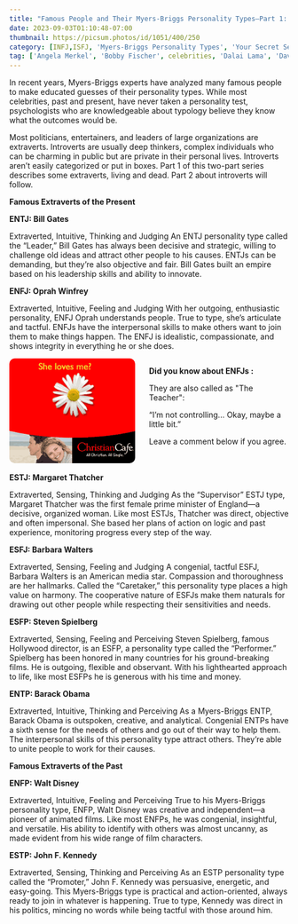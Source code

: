 ```yaml
---
title: "Famous People and Their Myers-Briggs Personality Types—Part 1: The Extraverts"
date: 2023-09-03T01:10:48-07:00
thumbnail: https://picsum.photos/id/1051/400/250
category: [INFJ,ISFJ, 'Myers-Briggs Personality Types', 'Your Secret Self']
tag: ['Angela Merkel', 'Bobby Fischer', celebrities, 'Dalai Lama', 'David Bowie', extraversion, extravert, famous, Ghandi, INFJ, INFP, intj, INTP, introversion, introvert, ISFJ, ISFP, ISTJ, ISTP, Marie Curie, MBTI, Merkel, 'Mother Teresa', Myers-Briggs, personality, 'personality type', 'Princess Diana']
---
```


In recent years, Myers-Briggs experts have analyzed many famous people to make educated guesses of their personality types. While most celebrities, past and present, have never taken a personality test, psychologists who are knowledgeable about typology believe they know what the outcomes would be.

Most politicians, entertainers, and leaders of large organizations are extraverts. Introverts are usually deep thinkers, complex individuals who can be charming in public but are private in their personal lives. Introverts aren’t easily categorized or put in boxes. Part 1 of this two-part series describes some extraverts, living and dead. Part 2 about introverts will follow.

**Famous Extraverts of the Present**

**ENTJ: Bill Gates**

Extraverted, Intuitive, Thinking and Judging
An ENTJ personality type called the “Leader,” Bill Gates has always been decisive and strategic, willing to challenge old ideas and attract other people to his causes. ENTJs can be demanding, but they’re also objective and fair. Bill Gates built an empire based on his leadership skills and ability to innovate.

**ENFJ: Oprah Winfrey**

Extraverted, Intuitive, Feeling and Judging
With her outgoing, enthusiastic personality, ENFJ Oprah understands people. True to type, she’s articulate and tactful. ENFJs have the interpersonal skills to make others want to join them to make things happen. The ENFJ is idealistic, compassionate, and shows integrity in everything he or she does.


<style>
    .container {
        display: flex;
        flex-wrap: wrap;
    }
    .image {
        order: 1;
    }
    .textspace {
        order: 2;
    }
    .text {
        order: 3;
    }
    @media (min-width: 768px) {
        .image {
            order: 1;
            width: 45%;
        }
        .textspace {
            order: 2;
            width: 5%;
        }
        .text {
            order: 3;
            width: 50%;
        }
    }
    img {
        border-radius: 10px;
    }
</style>

<!-- <img src="/images/300x250-button.gif" alt=""> -->
<div class="container">
    <div class="image">
        <a href="https://mb102.com/lnk.asp?o=9570&c=116306&a=695290&k=1A84C0DEB2A9C2E51159AF5897F12683&l=9133" target="_blank">
        <!-- <img src="https://maxbounty.com/resources/getimage.asp?a=695290&m=2770&o=9570&i=116306.dat" alt=""> -->
        <img src="/images/300x250-button.gif" alt="">
        </a>
        
</div>
    <div class="textspace"></div>
    <div class="text">
<p>
<b>Did you know about ENFJs :</b>

They are also called as "The Teacher": 

“I’m not controlling… Okay, maybe a little bit.”

Leave a comment below if you agree.
</p>
    </div>
</div>

<!-- 
<div style="background-color: #FFD1DC; border-radius: 9px;">
He is just not into me anymore. Is there anything I can to to bring back that lost spark that is backed by research ? 

Read my next blog : <a id="aflink" href="/wp/what-makes-him-want-only-you" class="two" target="_blank" title="Video : This is the “secret ingredient” to his lasting commitment">here</a>.</br></br>It explains the <a id="aflink" href="/wp/what-makes-him-want-only-you" class="two" target="_blank" title="Video : This is the “secret ingredient” to his lasting commitment">#1 hidden signal</a> that either repels a man or makes 
him feel irresistibly attracted to you.
</div> -->

**ESTJ: Margaret Thatcher**

Extraverted, Sensing, Thinking and Judging
As the “Supervisor” ESTJ type, Margaret Thatcher was the first female prime minister of England—a decisive, organized woman. Like most ESTJs, Thatcher was direct, objective and often impersonal. She based her plans of action on logic and past experience, monitoring progress every step of the way.

**ESFJ: Barbara Walters**

Extraverted, Sensing, Feeling and Judging
A congenial, tactful ESFJ, Barbara Walters is an American media star. Compassion and thoroughness are her hallmarks. Called the “Caretaker,” this personality type places a high value on harmony. The cooperative nature of ESFJs make them naturals for drawing out other people while respecting their sensitivities and needs.

**ESFP: Steven Spielberg**

Extraverted, Sensing, Feeling and Perceiving
Steven Spielberg, famous Hollywood director, is an ESFP, a personality type called the “Performer.” Spielberg has been honored in many countries for his ground-breaking films. He is outgoing, flexible and observant. With his lighthearted approach to life, like most ESFPs he is generous with his time and money.

**ENTP: Barack Obama**

Extraverted, Intuitive, Thinking and Perceiving
As a Myers-Briggs ENTP, Barack Obama is outspoken, creative, and analytical. Congenial ENTPs have a sixth sense for the needs of others and go out of their way to help them. The interpersonal skills of this personality type attract others. They’re able to unite people to work for their causes.

**Famous Extraverts of the Past**

**ENFP: Walt Disney**

Extraverted, Intuitive, Feeling and Perceiving
True to his Myers-Briggs personality type, ENFP, Walt Disney was creative and independent—a pioneer of animated films. Like most ENFPs, he was congenial, insightful, and versatile. His ability to identify with others was almost uncanny, as made evident from his wide range of film characters.

**ESTP: John F. Kennedy**

Extraverted, Sensing, Thinking and Perceiving
As an ESTP personality type called the “Promoter,” John F. Kennedy was persuasive, energetic, and easy-going. This Myers-Briggs type is practical and action-oriented, always ready to join in whatever is happening. True to type, Kennedy was direct in his politics, mincing no words while being tactful with those around him.
<!-- 
<div style="background-color: #FFD1DC; border-radius: 9px;">
Do you know the unusual pattern of signals men look for in a romantic relationship ? Is there anything I can to to bring back that lost spark that is backed by research ? 

Read my next blog : <a id="aflink" href="/wp/what-makes-him-want-only-you" class="two" target="_blank" title="Video : This is the “secret ingredient” to his lasting commitment">here</a>.</br></br>It explains the <a id="aflink" href="/wp/what-makes-him-want-only-you" class="two" target="_blank" title="Video : This is the “secret ingredient” to his lasting commitment">#1 hidden signal</a> that either repels a man or makes 
him feel irresistibly attracted to you.
</div> -->
